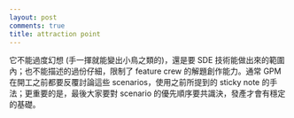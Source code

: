 ```yaml
---
layout: post
comments: true
title: attraction point
---
```


它不能過度幻想 (手一揮就能變出小鳥之類的)，還是要 SDE 技術能做出來的範圍內；也不能描述的過份仔細，限制了 feature crew 的解題創作能力。通常 GPM 在開工之前都要反覆討論這些 scenarios，使用之前所提到的 sticky note 的手法；更重要的是，最後大家要對 scenario 的優先順序要共識決，發產才會有穩定的基礎。

